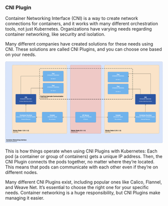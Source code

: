 ### CNI Plugin

Container Networking Interface (CNI) is a way to create network connections for containers, and it works with many different orchestration tools, not just Kubernetes. Organizations have varying needs regarding container networking, like security and isolation.

Many different companies have created solutions for these needs using CNI. These solutions are called CNI Plugins, and you can choose one based on your needs.

![Container Networking Interface](../images/cni.png)

This is how things operate when using CNI Plugins with Kubernetes: Each pod (a container or group of containers) gets a unique IP address. Then, the CNI Plugin connects the pods together, no matter where they’re located. This means that pods can communicate with each other even if they’re on different nodes.

Many different CNI Plugins exist, including popular ones like Calico, Flannel, and Weave Net. It’s essential to choose the right one for your specific needs. Container networking is a huge responsibility, but CNI Plugins make managing it easier.
